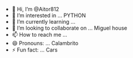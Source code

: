 - 👋 Hi, I’m @Aitor812
- 👀 I’m interested in ... PYTHON
- 🌱 I’m currently learning ... 
- 💞️ I’m looking to collaborate on ... Miguel house
- 📫 How to reach me ...
- 😄 Pronouns: ... Calambrito
- ⚡ Fun fact: ... Cars

<!---
Aitor812/Aitor812 is a ✨ special ✨ repository because its `README.md` (this file) appears on your GitHub profile.
You can click the Preview link to take a look at your changes.
--->
